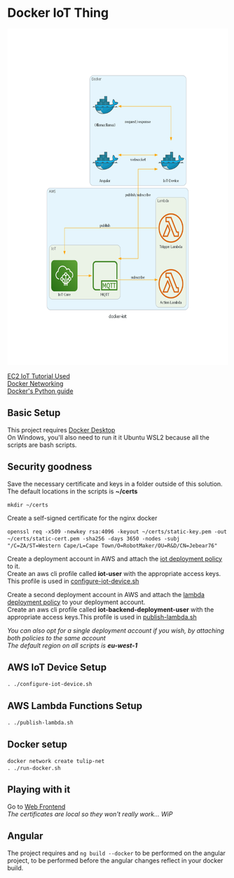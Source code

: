 # Docker IoT Thing

<img src="./iot-angular/src/assets/docker-iot.png" width="768" height="768" />

[EC2 IoT Tutorial Used](https://docs.aws.amazon.com/iot/latest/developerguide/creating-a-virtual-thing.html)  
[Docker Networking](https://www.tutorialworks.com/container-networking/)  
[Docker's Python guide](https://docs.docker.com/language/python/)

## Basic Setup
This project requires [Docker Desktop](https://www.docker.com/products/docker-desktop/)  
On Windows, you'll also need to run it it Ubuntu WSL2 because all the scripts are bash scripts.  

## Security goodness
Save the necessary certificate and keys in a folder outside of this solution.  
The default locations in the scripts is **~/certs**  
```
mkdir ~/certs
```
Create a self-signed certificate for the nginx docker  
```
openssl req -x509 -newkey rsa:4096 -keyout ~/certs/static-key.pem -out ~/certs/static-cert.pem -sha256 -days 3650 -nodes -subj "/C=ZA/ST=Western Cape/L=Cape Town/O=RobotMaker/OU=R&D/CN=Jebear76"
```

Create a deployment account in AWS and attach the [iot deployment policy](./deployment-policies/iot-device-deployment-policy.json) to it.  
Create an aws cli profile called **iot-user** with the appropriate access keys. This profile is used in [configure-iot-device.sh](./configure-iot-device.sh)

Create a second deployment account in AWS and attach the [lambda deployment policy](./deployment-policies/lambda-deployment-policy.json) to your deployment account.  
Create an aws cli profile called **iot-backend-deployment-user** with the appropriate access keys.This profile is used in [publish-lambda.sh](./publish-lambda.sh)  

_You can also opt for a single deployment account if you wish, by attaching both policies to the same account_  
_The default region on all scripts is **eu-west-1**_

## AWS IoT Device Setup
```
. ./configure-iot-device.sh
```
## AWS Lambda Functions Setup
```
. ./publish-lambda.sh
```
## Docker setup
```
docker network create tulip-net
. ./run-docker.sh
```
## Playing with it
Go to [Web Frontend](https://localhost/iot-listener)  
_The certificates are local so they won't really work... WiP_

## Angular
The project requires and `ng build --docker` to be performed on the angular project, to be performed before the angular changes reflect in your docker build.  